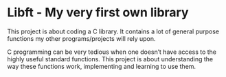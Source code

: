 # Libft - My very first own library
This project is about coding a C library. It contains a lot of general purpose functions my other programs/projects will rely upon.

C programming can be very tedious when one doesn’t have access to the highly useful
standard functions. This project is about understanding the way these functions work,
implementing and learning to use them. 
